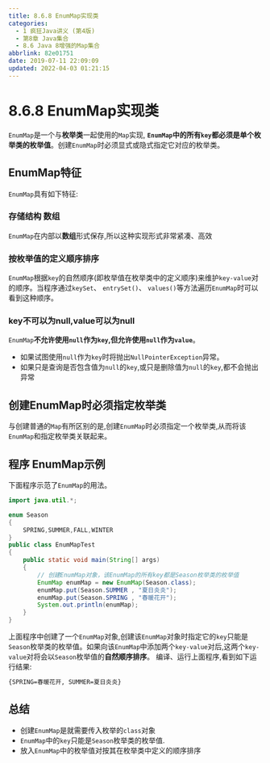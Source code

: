 ```yaml
---
title: 8.6.8 EnumMap实现类
categories: 
  - 1 疯狂Java讲义 (第4版)
  - 第8章 Java集合
  - 8.6 Java 8增强的Map集合
abbrlink: 82e01751
date: 2019-07-11 22:09:09
updated: 2022-04-03 01:21:15
---
```

# 8.6.8 EnumMap实现类
`EnumMap`是一个与**枚举类**一起使用的`Map`实现, **`EnumMap`中的所有`key`都必须是单个枚举类的枚举值**。创建`EnumMap`时必须显式或隐式指定它对应的枚举类。 
## EnumMap特征
`EnumMap`具有如下特征:
### 存储结构 数组
`EnumMap`在内部以**数组**形式保存,所以这种实现形式非常紧凑、高效
### 按枚举值的定义顺序排序
`EnumMap`根据`key`的自然顺序(即枚举值在枚举类中的定义顺序)来维护`key-value`对的顺序。当程序通过`keySet`、 `entrySet()`、 `values()`等方法遍历`EnumMap`时可以看到这种顺序。
### key不可以为null,value可以为null
`EnumMap`**不允许使用`null`作为`key`,但允许使用`null`作为`value`**。
- 如果试图使用`null`作为`key`时将抛出`NullPointerException`异常。
- 如果只是查询是否包含值为`null`的`key`,或只是删除值为`null`的`key`,都不会抛出异常

## 创建EnumMap时必须指定枚举类
与创建普通的`Map`有所区别的是,创建`EnumMap`时必须指定一个枚举类,从而将该`EnumMap`和指定枚举类关联起来。

## 程序 EnumMap示例
下面程序示范了`EnumMap`的用法。
```java
import java.util.*;

enum Season
{
    SPRING,SUMMER,FALL,WINTER
}
public class EnumMapTest
{
    public static void main(String[] args)
    {
        // 创建EnumMap对象，该EnumMap的所有key都是Season枚举类的枚举值
        EnumMap enumMap = new EnumMap(Season.class);
        enumMap.put(Season.SUMMER , "夏日炎炎");
        enumMap.put(Season.SPRING , "春暖花开");
        System.out.println(enumMap);
    }
}
```
上面程序中创建了一个`EnumMap`对象,创建该`EnumMap`对象时指定它的`key`只能是`Season`枚举类的枚举值。如果向该`EnumMap`中添加两个`key-value`对后,这两个`key-value`对将会以`Season`枚举值的**自然顺序排序**。
编译、运行上面程序,看到如下运行结果:
```cmd
{SPRING=春暖花开, SUMMER=夏日炎炎}
```
## 总结
- 创建`EnumMap`是就需要传入枚举的`class`对象
- `EnumMap`中的`key`只能是`Season`枚举类的枚举值.
- 放入`EnumMap`中的枚举值对按其在枚举类中定义的顺序排序
